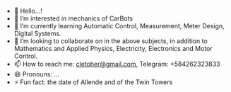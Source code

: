 - 👋 Hello...!
- 👀 I’m interested in mechanics of CarBots
- 🌱 I’m currently learning Automatic Control, Measurement, Meter Design, Digital Systems.
- 💞️ I’m looking to collaborate on in the above subjects, in addition to Mathematics and Applied Physics, Electricity, Electronics and Motor Control.
- 📫 How to reach me: cletoher@gmail.com, Telegram: +584262323833
- 😄 Pronouns: ...
- ⚡ Fun fact: the date of Allende and of the Twin Towers

<!---
Hello...! I am erCleto and I like µControllers, Automatic Control and some topics that are ancillary to these two.
--->
